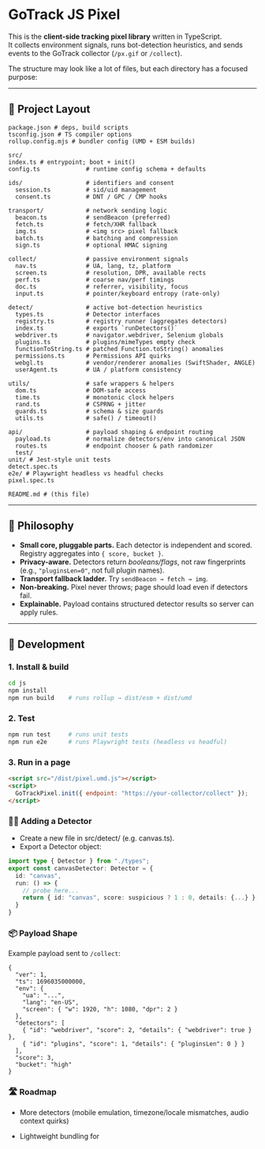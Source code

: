 # GoTrack JS Pixel

This is the **client-side tracking pixel library** written in TypeScript.  
It collects environment signals, runs bot-detection heuristics, and sends events to the GoTrack collector (`/px.gif` or `/collect`).

The structure may look like a lot of files, but each directory has a focused purpose:

---

## 📂 Project Layout

```js/
package.json # deps, build scripts
tsconfig.json # TS compiler options
rollup.config.mjs # bundler config (UMD + ESM builds)

src/
index.ts # entrypoint; boot + init()
config.ts             # runtime config schema + defaults

ids/                  # identifiers and consent
  session.ts          # sid/uid management
  consent.ts          # DNT / GPC / CMP hooks

transport/            # network sending logic
  beacon.ts           # sendBeacon (preferred)
  fetch.ts            # fetch/XHR fallback
  img.ts              # <img src> pixel fallback
  batch.ts            # batching and compression
  sign.ts             # optional HMAC signing

collect/              # passive environment signals
  nav.ts              # UA, lang, tz, platform
  screen.ts           # resolution, DPR, available rects
  perf.ts             # coarse nav/perf timings
  doc.ts              # referrer, visibility, focus
  input.ts            # pointer/keyboard entropy (rate-only)

detect/               # active bot-detection heuristics
  types.ts            # Detector interfaces
  registry.ts         # registry runner (aggregates detectors)
  index.ts            # exports `runDetectors()`
  webdriver.ts        # navigator.webdriver, Selenium globals
  plugins.ts          # plugins/mimeTypes empty check
  functionToString.ts # patched Function.toString() anomalies
  permissions.ts      # Permissions API quirks
  webgl.ts            # vendor/renderer anomalies (SwiftShader, ANGLE)
  userAgent.ts        # UA / platform consistency

utils/                # safe wrappers & helpers
  dom.ts              # DOM-safe access
  time.ts             # monotonic clock helpers
  rand.ts             # CSPRNG + jitter
  guards.ts           # schema & size guards
  utils.ts            # safe() / timeout()

api/                  # payload shaping & endpoint routing
  payload.ts          # normalize detectors/env into canonical JSON
  routes.ts           # endpoint chooser & path randomizer
  test/
unit/ # Jest-style unit tests
detect.spec.ts
e2e/ # Playwright headless vs headful checks
pixel.spec.ts

README.md # (this file)
```
---

## 🧩 Philosophy

- **Small core, pluggable parts.** Each detector is independent and scored. Registry aggregates into `{ score, bucket }`.
- **Privacy-aware.** Detectors return *booleans/flags*, not raw fingerprints (e.g., `"pluginsLen=0"`, not full plugin names).
- **Transport fallback ladder.** Try `sendBeacon → fetch → img`.
- **Non-breaking.** Pixel never throws; page should load even if detectors fail.
- **Explainable.** Payload contains structured detector results so server can apply rules.

---

## 🚦 Development

### 1. Install & build
```bash
cd js
npm install
npm run build    # runs rollup → dist/esm + dist/umd
```

### 2. Test

```bash
npm run test     # runs unit tests
npm run e2e      # runs Playwright tests (headless vs headful)
```

### 3. Run in a page
```html
<script src="/dist/pixel.umd.js"></script>
<script>
  GoTrackPixel.init({ endpoint: "https://your-collector/collect" });
</script>
```

### 🕵️‍♂️ Adding a Detector
* Create a new file in src/detect/ (e.g. canvas.ts).
* Export a Detector object:
```ts
import type { Detector } from "./types";
export const canvasDetector: Detector = {
  id: "canvas",
  run: () => {
    // probe here...
    return { id: "canvas", score: suspicious ? 1 : 0, details: {...} };
  }
}
```
### 📦 Payload Shape
Example payload sent to `/collect`:
```
{
  "ver": 1,
  "ts": 1696035000000,
  "env": {
    "ua": "...",
    "lang": "en-US",
    "screen": { "w": 1920, "h": 1080, "dpr": 2 }
  },
  "detectors": [
    { "id": "webdriver", "score": 2, "details": { "webdriver": true } },
    { "id": "plugins", "score": 1, "details": { "pluginsLen": 0 } }
  ],
  "score": 3,
  "bucket": "high"
}
```

### 🛣️ Roadmap
* More detectors (mobile emulation, timezone/locale mismatches, audio context quirks)

* Lightweight bundling for <script> drop-in (5–8 KB gzipped)

*  Optional “strict privacy” mode (drop IP, obey DNT fully)

* Demo dashboard with real detector scores

### ⚠️ Note
This repo is **educational & security-focused**.
Collected signals are coarse, non-invasive, and only used for **fraud/bot defense**.
